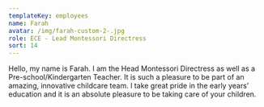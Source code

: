 ```yaml
---
templateKey: employees
name: Farah
avatar: /img/farah-custom-2-.jpg
role: ECE - Lead Montessori Directress
sort: 14
---
```

Hello, my name is Farah. I am the Head Montessori Directress as well as a Pre-school/Kindergarten Teacher. It is such a pleasure to be part of an amazing, innovative childcare team. I take great pride in the early years’ education and it is an absolute pleasure to be taking care of your children.

